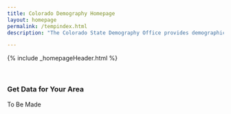 ```yaml
---
title: Colorado Demography Homepage
layout: homepage
permalink: /tempindex.html
description: "The Colorado State Demography Office provides demographic and economic information for Regions, Counties, and Communities in Colorado."

--- 
```


{% include _homepageHeader.html %}

<br>
<h3 class="center"> Get Data for Your Area</h3>

To Be Made
<br>
<br>

<!--<h3 class="center"> Popular Items</h3>-->

<!--- [What are Metropolitan & Micropolitan Statistical Areas? (census.gov)](http://www.census.gov/population/metro/)-->
<!--- [Urban & Rural Definitions (census.gov)](http://www.census.gov/geo/reference/ua/urban-rural-2010.html)-->
<!--- [Net Migration by Age Charts](https://dola.colorado.gov/demog_webapps/netMigrationByAgeComparison.jsf) *ToDo-->
